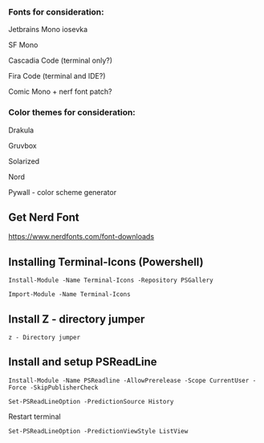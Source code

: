 ### Fonts for consideration:
Jetbrains Mono
iosevka

SF Mono

Cascadia Code (terminal only?)

Fira Code (terminal and IDE?)

Comic Mono + nerf font patch?

### Color themes for consideration:
Drakula

Gruvbox

Solarized

Nord

Pywall - color scheme generator


## Get Nerd Font
https://www.nerdfonts.com/font-downloads

## Installing Terminal-Icons (Powershell)

```Install-Module -Name Terminal-Icons -Repository PSGallery```

```Import-Module -Name Terminal-Icons```

## Install Z - directory jumper

```z - Directory jumper```

## Install and setup PSReadLine

```Install-Module -Name PSReadline -AllowPrerelease -Scope CurrentUser -Force -SkipPublisherCheck```

```Set-PSReadLineOption -PredictionSource History```

Restart terminal

```Set-PSReadLineOption -PredictionViewStyle ListView```
